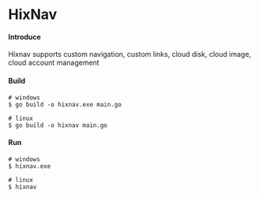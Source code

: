 # HixNav
 
#### Introduce 
Hixnav supports custom navigation, custom links, cloud disk, cloud image, cloud account management

#### Build

```shell
# windows
$ go build -o hixnav.exe main.go

# linux
$ go build -o hixnav main.go
```

#### Run

```shell
# windows
$ hixnav.exe

# linux
$ hixnav
```
